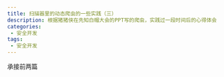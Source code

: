 ```yaml
---
title: 扫描器里的动态爬虫的一些实践（三）
description: 根据猪猪侠在先知白帽大会的PPT写的爬虫，实践过一段时间后的心得体会
categories:
 - 安全开发 
tags:
 - 安全开发
---
```


承接前两篇
